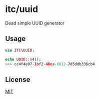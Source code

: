 # itc/uuid

Dead simple UUID generator

## Usage
```php
use ITC\UUID;

echo UUID::v4();
>>> cc4f4e07-1bf2-46ea-8812-7d5ddb336cb4
```

## License

[MIT](./LICENSE)
